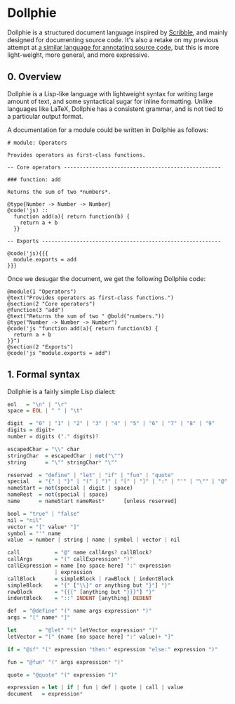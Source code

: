 Dollphie
========

Dollphie is a structured document language inspired by
[Scribble](http://docs.racket-lang.org/scribble/), and mainly designed for
documenting source code. It's also a retake on my previous attempt at
[a similar language for annotating source code](http://robotlolita.me/2013/02/23/unfancy-documentation.html),
but this is more light-weight, more general, and more expressive.


## 0. Overview

Dollphie is a Lisp-like language with lightweight syntax for writing large
amount of text, and some syntactical sugar for inline formatting. Unlike
languages like LaTeX, Dollphie has a consistent grammar, and is not tied to a
particular output format.

A documentation for a module could be written in Dollphie as follows:

    # module: Operators

    Provides operators as first-class functions.

    -- Core operators --------------------------------------------------

    ### function: add

    Returns the sum of two *numbers*.

    @type{Number -> Number -> Number}
    @code('js) ::
      function add(a){ return function(b) {
        return a + b
      }}

    -- Exports ---------------------------------------------------------

    @code('js){{{
      module.exports = add
    }}}

Once we desugar the document, we get the following Dollphie code:

    @module(1 "Operators")
    @text("Provides operators as first-class functions.")
    @section(2 "Core operators")
    @function(3 "add")
    @text("Returns the sum of two " @bold("numbers."))
    @type("Number -> Number -> Number")
    @code('js "function add(a){ return function(b) {
      return a + b
    }}")
    @section(2 "Exports")
    @code('js "module.exports = add")


## 1. Formal syntax

Dollphie is a fairly simple Lisp dialect:

```hs
eol   = "\n" | "\r"
space = EOL | " " | "\t"

digit  = "0" | "1" | "2" | "3" | "4" | "5" | "6" | "7" | "8" | "9"
digits = digit+
number = digits ("." digits)?

escapedChar = "\\" char
stringChar  = escapedChar | not("\"")
string      = "\"" stringChar* "\""

reserved  = "define" | "let" | "if" | "fun" | "quote"
special   = "{" | "}" | "(" | ")" | "[" | "]" | ":" | "'" | "\"" | "@"
nameStart = not(special | digit | space)
nameRest  = not(special | space)
name      = nameStart nameRest*      [unless reserved]

bool = "true" | "false"
nil = "nil"
vector = "[" value* "]"
symbol = "'" name
value  = number | string | name | symbol | vector | nil

call           = "@" name callArgs? callBlock?
callArgs       = "(" callExpression* ")"
callExpression = name [no space here] ":" expression
               | expression
callBlock      = simpleBlock | rawBlock | indentBlock
simpleBlock    = "{" ["\\}" or anything but "}"] "}"
rawBlock       = "{{{" [anything but "}}}"] "}"
indentBlock    = "::" INDENT [anything] DEDENT

def  = "@define" "(" name args expression* ")"
args = "[" name* "]"

let       = "@let" "(" letVector expression* ")"
letVector = "[" (name [no space here] ":" value)+ "]"

if = "@if" "(" expression "then:" expression "else:" expression ")"

fun = "@fun" "(" args expression* ")"

quote = "@quote" "(" expression ")"

expression = let | if | fun | def | quote | call | value
document   = expression*
```

